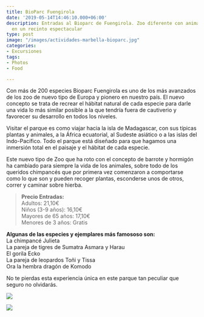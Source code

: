 ```yaml
---
title: BioParc Fuengirola
date: '2019-05-14T14:46:10.000+06:00'
description: Entradas al Bioparc de Fuengirola. Zoo diferente con animales únicos
  en un recinto espectacular
type: post
image: "/images/actividades-marbella-bioparc.jpg"
categories:
- Excursiones
tags:
- Photos
- Food

---
```

Con más de 200 especies Bioparc Fuengirola es uno de los más avanzados de los zoo de nuevo tipo de Europa y pionero en nuestro país. El nuevo concepto se trata de recrear el hábitat natural de cada especie para darle una vida lo más similar posible a la que tendría fuera de cautiverio y favorecer su desarrollo en todos los niveles.

Visitar el parque es como viajar hacia la isla de Madagascar, con sus típicas plantas y animales, a la África ecuatorial, al Sudeste asiático o a las islas del Indo-Pacífico. Todo el parque está diseñado para que hagamos una inmersión total en el paisaje y el hábitat de cada especie.

Este nuevo tipo de Zoo que ha roto con el concepto de barrote y hormigón ha cambiado para siempre la vida de los animales, sobre todo de los queridos chimpancés que por primera vez comenzaron a comportarse como lo que son y pueden recoger plantas, esconderse unos de otros, correr y caminar sobre hierba.

> **Precio Entradas:**  
> Adultos: 21,10€  
> Niños (3-9 años): 16,10€  
> Mayores de 65 años: 17,10€  
> Menores de 3 años: Gratis

**Algunas de las especies y ejemplares más famososo son:**  
La chimpancé Julieta  
La pareja de tigres de Sumatra Asmara y Harau  
El gorila Ecko  
La pareja de leopardos Toñi y Tissa  
Ora la hembra dragón de Komodo

No te pierdas esta experiencia única en este parque tan peculiar que seguro no olvidarás.

![](/images/actividades-marbella-bioparc-fuengirola-especies.jpg)

[![](/images/boton-reservar-actividades.png)](https://www.actividadesmarbella.com/contact/ "Reservar")